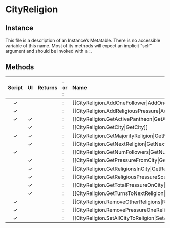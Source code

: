 # CityReligion
## Instance
This file is a description of an Instance’s Metatable. There is no accessible variable of this name. Most of its methods will expect an implicit "self" argument and should be invoked with a `:`.

## Methods
| Script | UI  | Returns | . or : | Name | Arguments |
|:------:|:---:| -------:|:---- |:---- |:--------- |
|✓| | |:|[[CityReligion.AddOneFollower\|AddOneFollower]]| |
|✓| | |:|[[CityReligion.AddReligiousPressure\|AddReligiousPressure]]| |
|✓|✓| |:|[[CityReligion.GetActivePantheon\|GetActivePantheon]]| |
| |✓| |:|[[CityReligion.GetCity\|GetCity]]| |
|✓|✓| |:|[[CityReligion.GetMajorityReligion\|GetMajorityReligion]]| |
| |✓| |:|[[CityReligion.GetNextReligion\|GetNextReligion]]| |
|✓| | |:|[[CityReligion.GetNumFollowers\|GetNumFollowers]]| |
| |✓| |:|[[CityReligion.GetPressureFromCity\|GetPressureFromCity]]| |
| |✓| |:|[[CityReligion.GetReligionsInCity\|GetReligionsInCity]]| |
| |✓| |:|[[CityReligion.GetReligiousPressureSources\|GetReligiousPressureSources]]| |
| |✓| |:|[[CityReligion.GetTotalPressureOnCity\|GetTotalPressureOnCity]]| |
| |✓| |:|[[CityReligion.GetTurnsToNextReligion\|GetTurnsToNextReligion]]| |
|✓| | |:|[[CityReligion.RemoveOtherReligions\|RemoveOtherReligions]]| |
|✓| | |:|[[CityReligion.RemovePressureOneReligion\|RemovePressureOneReligion]]| |
|✓| | |:|[[CityReligion.SetAllCityToReligion\|SetAllCityToReligion]]| |
